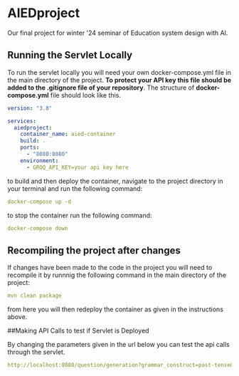 # AIEDproject
Our final project for winter '24 seminar of Education system design with AI. 

## Running the Servlet Locally
To run the servlet locally you will need your own docker-compose.yml file in the main directory of the project. **To protect your API key this file should be added to the .gitignore file of your repository**. The structure of  **docker-compose.yml** file should look like this. 
```yaml
version: "3.8"

services:
  aiedproject:
    container_name: aied-container
    build: .
    ports:
      - "8080:8080"
    environment:
      - GROQ_API_KEY=your api key here
```

to build and then deploy the container, navigate to the project directory in your terminal and run the following command:

```yaml
docker-compose up -d
```
to stop the container run the following command:
```yaml
docker-compose down
```

## Recompiling the project after changes
If changes have been made to the code in the project you will need to recompile it by runnnig the following command in the main directory of the project: 
```yaml
mvn clean package
```
from here you will then redeploy the container as given in the instructions above.

##Making API Calls to test if Servlet is Deployed

By changing the parameters given in the url below you can test the api calls through the servlet.

```yaml
http://localhost:8080/question/generation?grammar_construct=past-tense&num_ques=5&cefr_lvl=A2
```